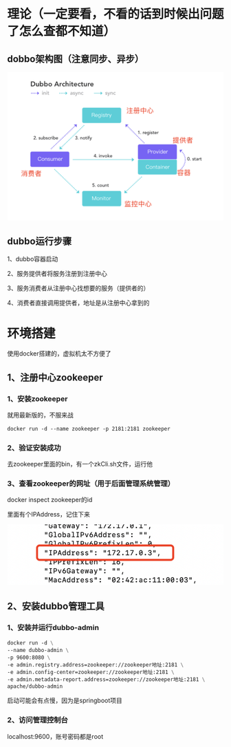 # 理论（一定要看，不看的话到时候出问题了怎么查都不知道）

## dobbo架构图（注意同步、异步）

![dobbo架构图](./image/02-01.png)

## dubbo运行步骤

1、dubbo容器启动

2、服务提供者将服务注册到注册中心

3、服务消费者从注册中心找想要的服务（提供者的）

4、消费者直接调用提供者，地址是从注册中心拿到的

# 环境搭建

使用docker搭建的，虚拟机太不方便了

## 1、注册中心zookeeper

### 1、安装zookeeper

就用最新版的，不服来战

```dockerfile
docker run -d --name zookeeper -p 2181:2181 zookeeper
```

### 2、验证安装成功

去zookeeper里面的bin，有一个zkCli.sh文件，运行他

### 3、查看zookeeper的网址（用于后面管理系统管理）

docker inspect zookeeper的id

里面有个IPAddress，记住下来

![容器IP](./image/02-02.png)

## 2、安装dubbo管理工具

### 1、安装并运行dubbo-admin

```dockerfile
docker run -d \
--name dubbo-admin \
-p 9600:8080 \
-e admin.registry.address=zookeeper://zookeeper地址:2181 \
-e admin.config-center=zookeeper://zookeeper地址:2181 \
-e admin.metadata-report.address=zookeeper://zookeeper地址:2181 \
apache/dubbo-admin
```

启动可能会有点慢，因为是springboot项目

### 2、访问管理控制台

localhost:9600，账号密码都是root
